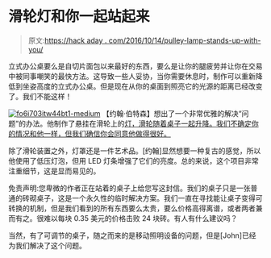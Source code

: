 # 滑轮灯和你一起站起来

> 原文:[https://hack aday . com/2016/10/14/pulley-lamp-stands-up-with-you/](https://hackaday.com/2016/10/14/pulley-lamp-stands-up-with-you/)

立式办公桌要么是自切片面包以来最好的东西，要么是让你的腿疲劳并让你在交易中被同事嘲笑的最快方法。这导致一些人妥协，当你需要休息时，制作可以重新降低到坐姿高度的立式办公桌。但是现在从你的桌面到照亮它的光源的距离已经改变了。我们不能这样！

[![fo6i703itw44bt1-medium](../Images/291632978ad454315615eeb82fd6667d.png)](https://hackaday.com/wp-content/uploads/2016/10/fo6i703itw44bt1-medium.jpg) 【约翰·伯特森】想出了一个非常优雅的解决“问题”的办法。他制作了悬挂在滑轮上的[灯，滑轮随着桌子一起升降。我们不确定你的情况和他一样，但我们确信你会同意他做得很好。](http://www.instructables.com/id/Standing-Desk-Pulley-Lamps/)

除了滑轮装置之外，灯罩还是一件艺术品。[约翰]显然想要一种复古的感觉，所以他使用了低压灯泡，但用 LED 灯条增强了它们的亮度。总的来说，这个项目非常注重细节，这是显而易见的。

免责声明:您卑微的作者正在站着的桌子上给您写这封信。我们的桌子只是一张普通的砖砌桌子，这是一个永久性的临时解决方案。我们一直在寻找能让桌子变得可转换的机制，但是我们看到的所有东西要么太贵，要么价格高得离谱，或者两者兼而有之。很难以每块 0.35 美元的价格击败 24 块砖。有人有什么建议吗？

当然，有了可调节的桌子，随之而来的是移动照明设备的问题，但是[John]已经为我们解决了这个问题。